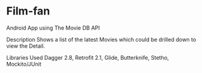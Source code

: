# Film-fan
Android App using The Movie DB API

Description
Shows a list of the latest Movies which could be drilled down to view the Detail.

Libraries Used
Dagger 2.8, Retrofit 2.1, Glide, Butterknife, Stetho, Mockito/JUnit

